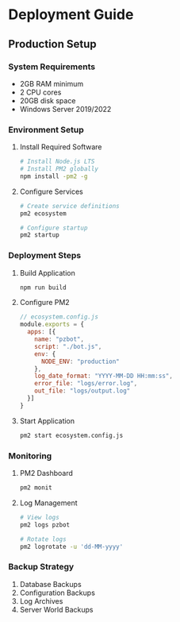# Deployment Guide

## Production Setup

### System Requirements
- 2GB RAM minimum
- 2 CPU cores
- 20GB disk space
- Windows Server 2019/2022

### Environment Setup
1. Install Required Software
   ```bash
   # Install Node.js LTS
   # Install PM2 globally
   npm install -pm2 -g
   ```

2. Configure Services
   ```bash
   # Create service definitions
   pm2 ecosystem

   # Configure startup
   pm2 startup
   ```

### Deployment Steps

1. Build Application
   ```bash
   npm run build
   ```

2. Configure PM2
   ```javascript
   // ecosystem.config.js
   module.exports = {
     apps: [{
       name: "pzbot",
       script: "./bot.js",
       env: {
         NODE_ENV: "production"
       },
       log_date_format: "YYYY-MM-DD HH:mm:ss",
       error_file: "logs/error.log",
       out_file: "logs/output.log"
     }]
   }
   ```

3. Start Application
   ```bash
   pm2 start ecosystem.config.js
   ```

### Monitoring
1. PM2 Dashboard
   ```bash
   pm2 monit
   ```

2. Log Management
   ```bash
   # View logs
   pm2 logs pzbot

   # Rotate logs
   pm2 logrotate -u 'dd-MM-yyyy'
   ```

### Backup Strategy
1. Database Backups
2. Configuration Backups
3. Log Archives
4. Server World Backups
